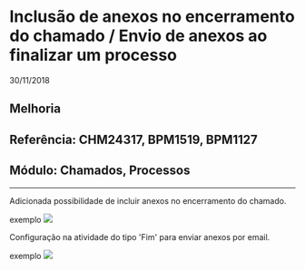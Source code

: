 # Inclusão de anexos no encerramento do chamado / Envio de anexos ao finalizar um processo
30/11/2018
## Melhoria
## Referência: CHM24317, BPM1519, BPM1127
## Módulo: Chamados, Processos
***

Adicionada possibilidade de incluir anexos no encerramento do chamado.

exemplo
![]([PATH_IMG]/chm_24317_encerramento_chamado.png)

Configuração na atividade do tipo 'Fim' para enviar anexos por email.

exemplo
![]([PATH_IMG]/chm_24317_atividade_fim.png)
